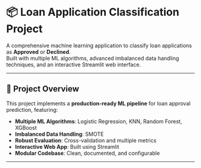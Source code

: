 # 📦 Loan Application Classification Project

A comprehensive machine learning application to classify loan applications as **Approved** or **Declined**.  
Built with multiple ML algorithms, advanced imbalanced data handling techniques, and an interactive Streamlit web interface.

---

## 🚀 Project Overview

This project implements a **production-ready ML pipeline** for loan approval prediction, featuring:
- **Multiple ML Algorithms**: Logistic Regression, KNN, Random Forest, XGBoost
- **Imbalanced Data Handling**: SMOTE
- **Robust Evaluation**: Cross-validation and multiple metrics
- **Interactive Web App**: Built using Streamlit
- **Modular Codebase**: Clean, documented, and configurable

---